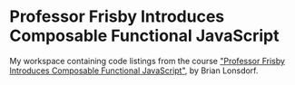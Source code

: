 # Professor Frisby Introduces Composable Functional JavaScript

My workspace containing code listings from the course ["Professor Frisby
Introduces Composable Functional
JavaScript"](https://egghead.io/courses/professor-frisby-introduces-composable-functional-javascript),
by Brian Lonsdorf.

